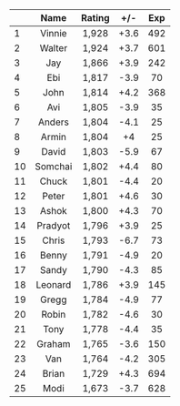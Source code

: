 | |Name|Rating|+/-|Exp|
|-|:--:|:----:|:-:|:-:|
|1|Vinnie|1,928|+3.6|492|
|2|Walter|1,924|+3.7|601|
|3|Jay|1,866|+3.9|242|
|4|Ebi|1,817|-3.9|70|
|5|John|1,814|+4.2|368|
|6|Avi|1,805|-3.9|35|
|7|Anders|1,804|-4.1|25|
|8|Armin|1,804|+4|25|
|9|David|1,803|-5.9|67|
|10|Somchai|1,802|+4.4|80|
|11|Chuck|1,801|-4.4|20|
|12|Peter|1,801|+4.6|30|
|13|Ashok|1,800|+4.3|70|
|14|Pradyot|1,796|+3.9|25|
|15|Chris|1,793|-6.7|73|
|16|Benny|1,791|-4.9|20|
|17|Sandy|1,790|-4.3|85|
|18|Leonard|1,786|+3.9|145|
|19|Gregg|1,784|-4.9|77|
|20|Robin|1,782|-4.6|30|
|21|Tony|1,778|-4.4|35|
|22|Graham|1,765|-3.6|150|
|23|Van|1,764|-4.2|305|
|24|Brian|1,729|+4.3|694|
|25|Modi|1,673|-3.7|628|
